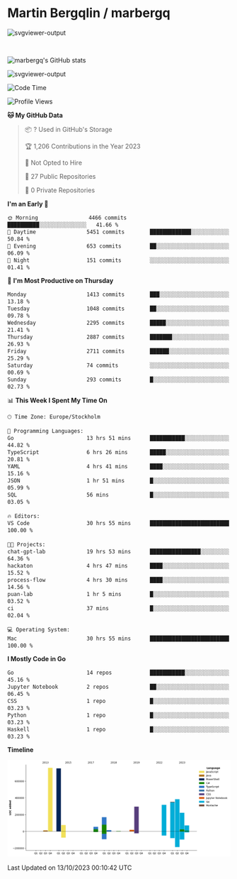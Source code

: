 # Martin Bergqlin / marbergq

![svgviewer-output](https://user-images.githubusercontent.com/2405410/206014777-22d41ecb-c24f-421d-b7d9-bba2cb5bb0de.svg)

<br>

<!--- [![Martin's Week](https://github-readme-stats.vercel.app/api/wakatime?username=marbergq&theme=dark)](https://github.com/anuraghazra/github-readme-stats) -->

![marbergq's GitHub stats](https://github-readme-stats.vercel.app/api?username=marbergq&count_private=true&show_icons=true)

![svgviewer-output](https://wakatime.com/badge/user/3f0a2069-6683-4e19-9a4a-7d21ea815067.svg)

<!--START_SECTION:waka-->
![Code Time](http://img.shields.io/badge/Code%20Time-3%2C389%20hrs%208%20mins-blue)

![Profile Views](http://img.shields.io/badge/Profile%20Views-16-blue)

**🐱 My GitHub Data** 

> 📦 ? Used in GitHub's Storage 
 > 
> 🏆 1,206 Contributions in the Year 2023
 > 
> 🚫 Not Opted to Hire
 > 
> 📜 27 Public Repositories 
 > 
> 🔑 0 Private Repositories 
 > 
**I'm an Early 🐤** 

```text
🌞 Morning                4466 commits        ██████████░░░░░░░░░░░░░░░   41.66 % 
🌆 Daytime                5451 commits        █████████████░░░░░░░░░░░░   50.84 % 
🌃 Evening                653 commits         ██░░░░░░░░░░░░░░░░░░░░░░░   06.09 % 
🌙 Night                  151 commits         ░░░░░░░░░░░░░░░░░░░░░░░░░   01.41 % 
```
📅 **I'm Most Productive on Thursday** 

```text
Monday                   1413 commits        ███░░░░░░░░░░░░░░░░░░░░░░   13.18 % 
Tuesday                  1048 commits        ██░░░░░░░░░░░░░░░░░░░░░░░   09.78 % 
Wednesday                2295 commits        █████░░░░░░░░░░░░░░░░░░░░   21.41 % 
Thursday                 2887 commits        ███████░░░░░░░░░░░░░░░░░░   26.93 % 
Friday                   2711 commits        ██████░░░░░░░░░░░░░░░░░░░   25.29 % 
Saturday                 74 commits          ░░░░░░░░░░░░░░░░░░░░░░░░░   00.69 % 
Sunday                   293 commits         █░░░░░░░░░░░░░░░░░░░░░░░░   02.73 % 
```


📊 **This Week I Spent My Time On** 

```text
🕑︎ Time Zone: Europe/Stockholm

💬 Programming Languages: 
Go                       13 hrs 51 mins      ███████████░░░░░░░░░░░░░░   44.82 % 
TypeScript               6 hrs 26 mins       █████░░░░░░░░░░░░░░░░░░░░   20.81 % 
YAML                     4 hrs 41 mins       ████░░░░░░░░░░░░░░░░░░░░░   15.16 % 
JSON                     1 hr 51 mins        █░░░░░░░░░░░░░░░░░░░░░░░░   05.99 % 
SQL                      56 mins             █░░░░░░░░░░░░░░░░░░░░░░░░   03.05 % 

🔥 Editors: 
VS Code                  30 hrs 55 mins      █████████████████████████   100.00 % 

🐱‍💻 Projects: 
chat-gpt-lab             19 hrs 53 mins      ████████████████░░░░░░░░░   64.36 % 
hackaton                 4 hrs 47 mins       ████░░░░░░░░░░░░░░░░░░░░░   15.52 % 
process-flow             4 hrs 30 mins       ████░░░░░░░░░░░░░░░░░░░░░   14.56 % 
puan-lab                 1 hr 5 mins         █░░░░░░░░░░░░░░░░░░░░░░░░   03.52 % 
ci                       37 mins             █░░░░░░░░░░░░░░░░░░░░░░░░   02.04 % 

💻 Operating System: 
Mac                      30 hrs 55 mins      █████████████████████████   100.00 % 
```

**I Mostly Code in Go** 

```text
Go                       14 repos            ███████████░░░░░░░░░░░░░░   45.16 % 
Jupyter Notebook         2 repos             ██░░░░░░░░░░░░░░░░░░░░░░░   06.45 % 
CSS                      1 repo              █░░░░░░░░░░░░░░░░░░░░░░░░   03.23 % 
Python                   1 repo              █░░░░░░░░░░░░░░░░░░░░░░░░   03.23 % 
Haskell                  1 repo              █░░░░░░░░░░░░░░░░░░░░░░░░   03.23 % 
```



**Timeline**

![Lines of Code chart](https://raw.githubusercontent.com/marbergq/marbergq/main/assets/bar_graph.png)


 Last Updated on 13/10/2023 00:10:42 UTC
<!--END_SECTION:waka-->
